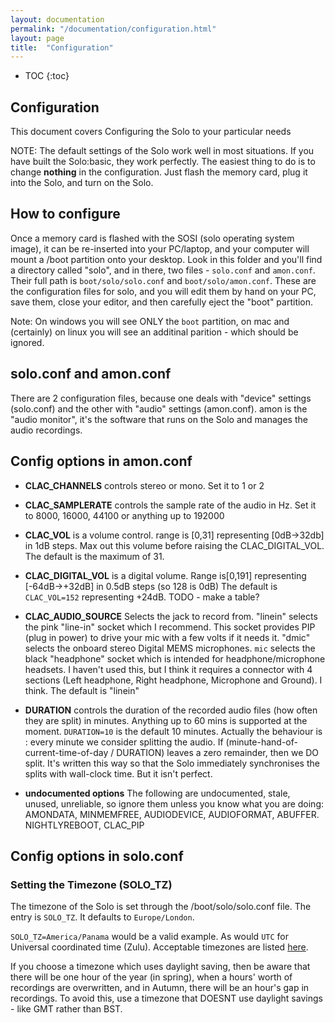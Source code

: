 ```yaml
---
layout: documentation
permalink: "/documentation/configuration.html"
layout: page
title:  "Configuration"
---
```

  
* TOC
{:toc}

## Configuration

This document covers Configuring the Solo to your particular needs

NOTE: The default settings of the Solo work well in most situations.
If you have built the Solo:basic, they work perfectly.  The easiest
thing to do is to change __nothing__ in the configuration.  Just flash
the memory card, plug it into the Solo, and turn on the Solo.

## How to configure

Once a memory card is flashed with the SOSI (solo operating system
image), it can be re-inserted into your PC/laptop, and your computer
will mount a /boot partition onto your desktop.  Look in this folder
and you'll find a directory called "solo", and in there, two files -
`solo.conf` and `amon.conf`.  Their full path is `boot/solo/solo.conf`
and `boot/solo/amon.conf`.  These are the configuration files for
solo, and you will edit them by hand on your PC, save them, close your
editor, and then carefully eject the "boot" partition.

Note: On windows you will see ONLY the `boot` partition, on mac and
(certainly) on linux you will see an additinal parition - which should
be ignored.

## solo.conf and amon.conf

There are 2 configuration files, because one deals with "device"
settings (solo.conf) and the other with "audio" settings (amon.conf).
amon is the "audio monitor", it's the software that runs on the Solo
and manages the audio recordings.

## Config options in amon.conf

* <b>CLAC_CHANNELS</b> controls stereo or mono.  Set it to 1 or 2

* <b>CLAC_SAMPLERATE</b> controls the sample rate of the audio in Hz.  Set it to 8000, 16000, 44100 or anything up to 192000

* <b>CLAC_VOL</b> is a volume control. range is [0,31] representing
  [0dB->32db] in 1dB steps.  Max out this volume before raising the
  CLAC_DIGITAL_VOL. The default is the maximum of 31.

* <b>CLAC_DIGITAL_VOL</b> is a digital volume. Range is[0,191]
  representing [-64dB->+32dB] in 0.5dB steps (so 128 is 0dB) The
  default is `CLAC_VOL=152` representing +24dB. TODO - make a table?

* <b>CLAC_AUDIO_SOURCE</b> Selects the jack to record from.  "linein"
  selects the pink "line-in" socket which I recommend. This socket
  provides PIP (plug in power) to drive your mic with a few volts if
  it needs it. "dmic" selects the onboard stereo Digital MEMS
  microphones.  `mic` selects the black "headphone" socket which is
  intended for headphone/microphone headsets. I haven't used this, but
  I think it requires a connector with 4 sections (Left headphone,
  Right headphone, Microphone and Ground).  I think.  The default is
  "linein"

* <B>DURATION</b> controls the duration of the recorded audio files
  (how often they are split) in minutes.  Anything up to 60 mins is
  supported at the moment.  `DURATION=10` is the default 10 minutes.
  Actually the behaviour is : every minute we consider splitting the
  audio.  If (minute-hand-of-current-time-of-day / DURATION) leaves a
  zero remainder, then we DO split. It's written this way so that the
  Solo immediately synchronises the splits with wall-clock time.  But
  it isn't perfect.
  
* <b>undocumented options</b> The following are undocumented, stale, unused,
  unreliable, so ignore them unless you know what you are doing:
  AMONDATA, MINMEMFREE, AUDIODEVICE, AUDIOFORMAT,
  ABUFFER. NIGHTLYREBOOT, CLAC_PIP

## Config options in solo.conf

### Setting the Timezone (SOLO_TZ)

The timezone of the Solo is set through the /boot/solo/solo.conf file.
The entry is `SOLO_TZ`. It defaults to `Europe/London`.

`SOLO_TZ=America/Panama` would be a valid example.  As would `UTC` for
Universal coordinated time (Zulu). Acceptable timezones are listed
[here](/documentation/timezone-list.txt).

If you choose a timezone which uses daylight saving, then be aware
that there will be one hour of the year (in spring), when a hours'
worth of recordings are overwritten, and in Autumn, there will be an
hour's gap in recordings.  To avoid this, use a timezone that DOESNT
use daylight savings - like GMT rather than BST.
